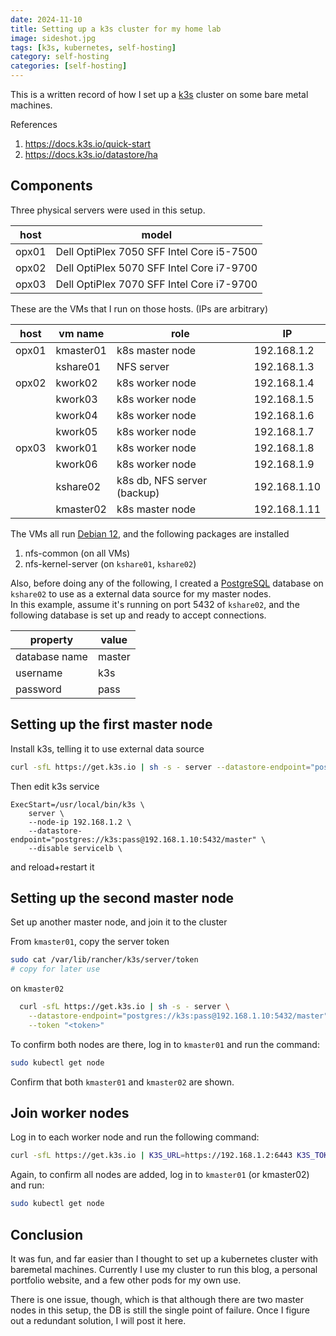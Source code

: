 ```yaml
---
date: 2024-11-10
title: Setting up a k3s cluster for my home lab
image: sideshot.jpg
tags: [k3s, kubernetes, self-hosting]
category: self-hosting
categories: [self-hosting]
---
```


This is a written record of how I set up a [k3s](https://k3s.io/) cluster on some bare metal machines.

References
1. https://docs.k3s.io/quick-start
2. https://docs.k3s.io/datastore/ha

## Components
Three physical servers were used in this setup.

| host  | model                                     |
| ----- | ----------------------------------------- |
| opx01 | Dell OptiPlex 7050 SFF Intel Core i5-7500 |
| opx02 | Dell OptiPlex 5070 SFF Intel Core i7-9700 |
| opx03 | Dell OptiPlex 7070 SFF Intel Core i7-9700 |

These are the VMs that I run on those hosts. (IPs are arbitrary)

| host  | vm name   | role                        | IP           |
| ----- | --------- | --------------------------- | ------------ |
| opx01 | kmaster01 | k8s master node             | 192.168.1.2  |
|       | kshare01  | NFS server                  | 192.168.1.3  |
| opx02 | kwork02   | k8s worker node             | 192.168.1.4  |
|       | kwork03   | k8s worker node             | 192.168.1.5  |
|       | kwork04   | k8s worker node             | 192.168.1.6  |
|       | kwork05   | k8s worker node             | 192.168.1.7  |
| opx03 | kwork01   | k8s worker node             | 192.168.1.8  |
|       | kwork06   | k8s worker node             | 192.168.1.9  |
|       | kshare02  | k8s db, NFS server (backup) | 192.168.1.10 |
|       | kmaster02 | k8s master node             | 192.168.1.11 |

The VMs all run [Debian 12](https://www.debian.org/releases/bookworm/), and the following packages are installed
1. nfs-common (on all VMs)
2. nfs-kernel-server (on `kshare01`, `kshare02`)

Also, before doing any of the following, I created a [PostgreSQL](https://www.postgresql.org/) database on `kshare02` to use as a external data source for my master nodes. \
In this example, assume it's running on port 5432 of `kshare02`, and the following database is set up and ready to accept connections.

| property      | value  |
| ------------- | ------ |
| database name | master |
| username      | k3s    |
| password      | pass   |

## Setting up the first master node
Install k3s, telling it to use external data source
```bash
curl -sfL https://get.k3s.io | sh -s - server --datastore-endpoint="postgres://k3s:pass@192.168.1.10:5432/master"
```

Then edit k3s service
```
ExecStart=/usr/local/bin/k3s \
    server \
    --node-ip 192.168.1.2 \
    --datastore-endpoint="postgres://k3s:pass@192.168.1.10:5432/master" \
    --disable servicelb \
```
and reload+restart it

## Setting up the second master node
Set up another master node, and join it to the cluster

From `kmaster01`, copy the server token
```bash
sudo cat /var/lib/rancher/k3s/server/token
# copy for later use
```

on `kmaster02`
```bash
  curl -sfL https://get.k3s.io | sh -s - server \
    --datastore-endpoint="postgres://k3s:pass@192.168.1.10:5432/master" \
    --token "<token>"
```

To confirm both nodes are there, log in to `kmaster01` and run the command:
```bash
sudo kubectl get node
```
Confirm that both `kmaster01` and `kmaster02` are shown.

## Join worker nodes
Log in to each worker node and run the following command:
```bash
curl -sfL https://get.k3s.io | K3S_URL=https://192.168.1.2:6443 K3S_TOKEN="<token>" sh -
```

Again, to confirm all nodes are added, log in to `kmaster01` (or kmaster02) and run:
```bash
sudo kubectl get node
```

## Conclusion
It was fun, and far easier than I thought to set up a kubernetes cluster with baremetal machines. Currently I use my cluster to run this blog, a personal portfolio website, and a few other pods for my own use.

There is one issue, though, which is that although there are two master nodes in this setup, the DB is still the single point of failure. Once I figure out a redundant solution, I will post it here.
